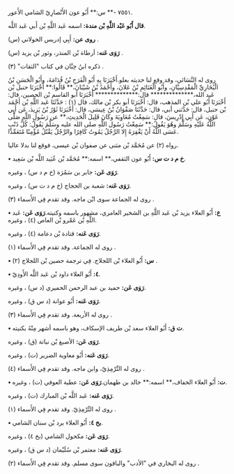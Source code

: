 ٧٥٥١ -** س:** أَبُو عون الأَنْصارِيّ الشامي الأَعور.

**قال أَبُو عَبْد اللَّهِ بْن مندة:** اسمه عَبد اللَّهِ بْن أَبي عَبد اللَّه.

**روى عن:** أَبِي إدريس الخولاني (س) .

**رَوَى عَنه:** أرطاة بْن المنذر، وثور بْن يزيد (س) .

ذكره ابنُ حِبَّان في كتاب "الثقات" (٣) .

روى له النَّسَائي، وقد وقع لنا حديثه بعلو.أَخْبَرَنَا بِهِ أَبُو الْفَرَجِ بْنُ قُدَامَةَ، وأَبُو الْحَسَنِ بْنُ الْبُخَارِيِّ الْمَقْدِسِيَّانِ، وأَبُو الْغَنَائِمِ بْنُ عَلانَ، وأَحْمَدُ بْنُ شَيْبَانَ،** قَالُوا:** أَخْبَرَنَا حنبل بْن عَبد الله،************** قال:************** أَخْبَرَنَا أبو القاسم بْن الحصين، قال: أَخْبَرَنَا أَبُو علي بْن المذهب، قال: أَخْبَرَنَا أبو بكر بْن مالك، قال (١) : حَدَّثَنَا عَبد اللَّهِ بْن أَحْمَد بْن حنبل، قال: حَدَّثني أبي، قال: حَدَّثَنَا صَفْوَانُ بْنُ عِيسَى، قال: أَخْبَرَنَا ثَوْرُ بْنُ يَزِيدَ، عَن أَبِي عَوْنٍ، عَن أَبِي إِدْرِيسَ، قال: سَمِعْتُ مُعَاوِيَةَ وكَانَ قَلِيلَ الْحَدِيثِ،** عن رَسُولِ اللَّهِ صَلَّى اللَّهُ عَلَيْهِ وسَلَّمَ وهُوَ يَقُولُ:** سَمِعْتُ رَسُول اللَّهِ صلى الله عليه وسَلَّمَ يَقُولُ: كُلُّ ذَنْبٍ عَسَى اللَّهُ أَنْ يَغْفِرَهُ إِلا الرَّجُلُ يَمُوتُ كَافِرًا والرَّجُلُ يَقْتُلُ مُؤْمِنًا مُتَعَمِّدًا.

رواه (٢) عن مُحَمَّد بْن مثنى عن صفوان بْن عيسى، فوقع لنا بدلا عاليا.

**• خ م د ت س:** أَبُو عون الثقفي،** اسمه:** مُحَمَّد بْن عُبَيد اللَّه بْن سَعِيد.

**رَوَى عَن:** جابر بن سَمُرَة (خ م د س) ، وغيره.

**رَوَى عَنه:** شعبة بن الحجاج (خ م د ت س) ، وغيره.

روى له الجماعة سوى ابْن ماجه. وقد تقدم فِي الأَسماء (٣) .

**• ع:** أَبُو العلاء يزيد بْن عَبد اللَّهِ بن الشخير العامري، مشهور باسمه وكنيته.**رَوَى عَن:** عَبد اللَّهِ بْن عَمْرو بْن العاص (٤) ، وغيره.

**رَوَى عَنه:** قتادة بْن دعامة (٤) ، وغيره.

روى له الجماعة. وقد تقدم فِي الأَسماء (١) .

**• س:** أَبُو العلاء بْن اللجلاج. فِي ترجمة حصين بْن اللجلاج (٢) .

**• ٤:** أَبُو العلاء داود بْن عَبد اللَّه الأَودِيّ.

**رَوَى عَن:** حميد بن عبد الرحمن الحميري (د س) ، وغيره.

**رَوَى عَنه:** أَبُو عوانة (د س ق) ، وغيره.

روى له الأربعة. وقد تقدم فِي الأَسماء (٣) .

**• ت ق:** أَبُو العلاء سعد بْن طريف الإسكاف، وهو باسمه أشهر مِنْهُ بكنيته.

**رَوَى عَن:** الأصبغ بْن نباتة (ق) ، وغيره.

**رَوَى عَنه:** أَبُو معاوية الضرير (ت) ، وغيره.

روى له التِّرْمِذِيّ، وابن ماجه. وقد تقدم فِي الأَسماء (٤) .

**• ت:** أَبُو العلاء الخفاف،** اسمه:** خالد بن طهمان.**رَوَى عَن:** عطية العوفي (ت) ، وغيره.

**رَوَى عَنه:** عَبد اللَّه بْن المبارك (ت) ، وغيره.

روى له التِّرْمِذِيّ. وقد تقدم فِي الأَسماء (١) .

**• بخ ٤:** أَبُو العلاء برد بْن سنان الشامي.

**رَوَى عَن:** مكحول الشامي (بخ ٤) ، وغيره.

**رَوَى عَنه:** معتمر بْن سُلَيْمان (د س ق) ، وغيره.

روى له البخاري في "الأدب" والباقون سوى مسلم. وقد تقدم فِي الأَسماء (٢) .